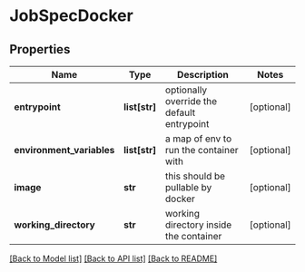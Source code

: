 # JobSpecDocker

## Properties
Name | Type | Description | Notes
------------ | ------------- | ------------- | -------------
**entrypoint** | **list[str]** | optionally override the default entrypoint | [optional] 
**environment_variables** | **list[str]** | a map of env to run the container with | [optional] 
**image** | **str** | this should be pullable by docker | [optional] 
**working_directory** | **str** | working directory inside the container | [optional] 

[[Back to Model list]](../README.md#documentation-for-models) [[Back to API list]](../README.md#documentation-for-api-endpoints) [[Back to README]](../README.md)

